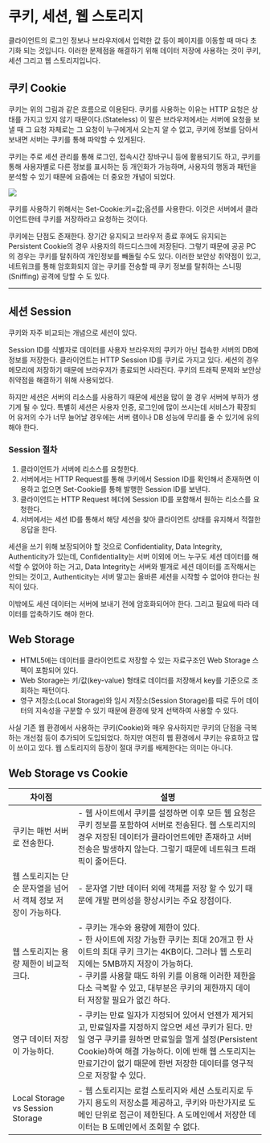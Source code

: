 # 쿠키, 세션, 웹 스토리지

클라이언트의 로그인 정보나 브라우저에서 입력한 값 등이 페이지를 이동할 때 마다 초기화 되는 것입니다. 이러한 문제점을 해결하기 위해 데이터 저장에 사용하는 것이 쿠키, 세션 그리고 웹 스토리지입니다.

## 쿠키 Cookie
쿠키는 위의 그림과 같은 흐름으로 이용된다. 쿠키를 사용하는 이유는 HTTP 요청은 상태를 가지고 있지 않기 때문이다.(Stateless) 이 말은 브라우저에서는 서버에 요청을 보낼 때 그 요청 자체로는 그 요청이 누구에게서 오는지 알 수 없고, 쿠키에 정보를 담아서 보내면 서버는 쿠키를 통해 파악할 수 있게된다. 

쿠키는 주로 세션 관리를 통해 로그인, 접속시간 장바구니 등에 활용되기도 하고, 쿠키를 통해 사용자별로 다른 정보를 표시하는 등 개인화가 가능하며, 사용자의 행동과 패턴을 분석할 수 있기 때문에 요즘에는 더 중요한 개념이 되었다.

![](https://t1.daumcdn.net/cfile/tistory/25020637595F1C9619)

쿠키를 사용하기 위해서는 Set-Cookie:키=값;옵션를 사용한다. 이것은 서버에서 클라이언트한테 쿠키를 저장하라고 요청하는 것이다. 

쿠키에는 단점도 존재한다. 장기간 유지되고 브라우저 종료 후에도 유지되는 Persistent Cookie의 경우 사용자의 하드디스크에 저장된다. 그렇기 때문에 공공 PC의 경우는 쿠키를 탈취하여 개인정보를 빼돌릴 수도 있다. 이러한 보안상 취약점이 있고, 네트워크를 통해 암호화되지 않는 쿠키를 전송할 때 쿠키 정보를 탈취하는 스니핑(Sniffing) 공격에 당할 수 도 있다.

___

## 세션 Session

쿠키와 자주 비교되는 개념으로 세션이 있다.

Session ID를 식별자로 데이터를 사용자 브라우저의 쿠키가 아닌 접속한 서버의 DB에 정보를 저장한다. 클라이언트는 HTTP Session ID를 쿠키로 가지고 있다. 세션의 경우 메모리에 저장하기 때문에 브라우저가 종료되면 사라진다. 쿠키의 트래픽 문제와 보안상 취약점을 해결하기 위해 사용되었다.

하지만 세션은 서버의 리소스를 사용하기 때문에 세션을 많이 쓸 경우 서버에 부하가 생기게 될 수 있다. 특별히 세션은 사용자 인증, 로그인에 많이 쓰시는데 서비스가 확장되어 유저의 수가 너무 늘어날 경우에는 서버 램이나 DB 성능에 무리를 줄 수 있기에 유의해야 한다.

### Session 절차
1. 클라이언트가 서버에 리소스를 요청한다.
2. 서버에서는 HTTP Request를 통해 쿠키에서 Session ID를 확인해서 존재하면 이용하고 없으면 Set-Cookie를 통해 발행한 Session ID를 보낸다.
3. 클라이언트는 HTTP Request 헤더에 Session ID를 포함해서 원하는 리소스를 요청한다.
4. 서버에서는 세션 ID를 통해서 해당 세션을 찾아 클라이언트 상태를 유지해서 적절한 응답을 한다.

세션을 쓰기 위해 보장되어야 할 것으로 Confidentiality, Data Integrity, Authenticity가 있는데, Confidentiality는 서버 이외에 어느 누구도 세션 데이터를 해석할 수 없어야 하는 거고, Data Integrity는 서버와 별개로 세션 데이터를 조작해서는 안되는 것이고, Authenticity는 서버 말고는 올바른 세션을 시작할 수 없어야 한다는 원칙이 있다.

이밖에도 세션 데이터는 서버에 보내기 전에 암호화되어야 한다. 그리고 필요에 따라 데이터를 압축하기도 해야 한다.

## Web Storage

- HTML5에는 데이터를 클라이언트로 저장할 수 있는 자료구조인 Web Storage 스펙이 포함되어 있다.
- Web Storage는 키/값(key-value) 형태로 데이터를 저장해서 key를 기준으로 조회하는 패턴이다.
- 영구 저장소(Local Storage)와 임시 저장소(Session Storage)를 따로 두어 데이터의 지속성을 구분할 수 있기 때문에 환경에 맞게 선택하여 사용할 수 있다.

사실 기존 웹 환경에서 사용하는 쿠키(Cookie)와 매우 유사하지만 쿠키의 단점을 극복하는 개선점 등이 추가되어 도입되었다. 하지만 여전히 웹 환경에서 쿠키는 유효하고 많이 쓰이고 있다. 웹 스토리지의 등장이 절대 쿠키를 배제한다는 의미는 아니다.

## Web Storage vs Cookie

| 차이점| 설명  |
|--|--|
|쿠키는 매번 서버로 전송한다. | - 웹 사이트에서 쿠키를 설정하면 이후 모든 웹 요청은 쿠키 정보를 포함하여 서버로 전송된다. 웹 스토리지의 경우 저장된 데이터가 클라이언트에만 존재하고 서버 전송은 발생하지 않는다. 그렇기 때문에 네트워크 트래픽이 줄어든다. |
|웹 스토리지는 단순 문자열을 넘어서 객체 정보 저장이 가능하다. | - 문자열 기반 데이터 외에 객체를 저장 할 수 있기 때문에 개발 편의성을 향상시키는 주요 장점이다. |
|웹 스토리지는 용량 제한이 비교적 크다. | - 쿠키는 개수와 용량에 제한이 있다. <br> - 한 사이트에 저장 가능한 쿠키는 최대 20개고 한 사이트의 최대 쿠키 크기는 4KB이다. 그러나 웹 스토리지에는 5MB까지 저장이 가능하다. <br> - 쿠키를 사용할 때도 하위 키를 이용해 이러한 제한을 다소 극복할 수 있고, 대부분은 쿠키의 제한까지 데이터 저장할 필요가 없긴 하다. |
|영구 데이터 저장이 가능하다. | - 쿠키는 만료 일자가 지정되어 있어서 언젠가 제거되고, 만료일자를 지정하지 않으면 세션 쿠키가 된다. 만일 영구 쿠키를 원하면 만료일을 멀게 설정(Persistent Cookie)하여 해결 가능하다. 이에 반해 웹 스토리지는 만료기간이 없기 때문에 한번 저장한 데이터를 영구적으로 저장할 수 있다. |
|Local Storage vs Session Storage | - 웹 스토리지는 로컬 스토리지와 세션 스토리지로 두가지 용도의 저장소를 제공하고, 쿠키와 마찬가지로 도메인 단위로 접근이 제한된다. A 도메인에서 저장한 데이터는 B 도메인에서 조회할 수 없다. |
